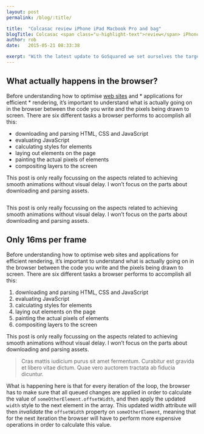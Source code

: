 ```yaml
---
layout: post
permalink: /blog/:title/

title:  "Colcasac review iPhone iPad Macbook Pro and bag"
blogTitle: Colcasac <span class="u-highlight-text">review</span> iPhone iPad Macbook Pro and bag
author: rob
date:   2015-05-21 08:33:38

exerpt: "With the latest update to GoSquared we set ourselves the target of achieving a smooth 60 frames per second for all the core UI and animation, across all devices."
---
```

## What actually happens in the browser?

Before understanding how to optimise [web sites](https://www.google.com "Google's Homepage") and * applications for efficient * rendering, it’s important to understand what is actually going on in the browser between the code you write and the pixels being drawn to screen. There are six different tasks a browser performs to accomplish all this:

- downloading and parsing HTML, CSS and JavaScript
- evaluating JavaScript
- calculating styles for elements
- laying out elements on the page
- painting the actual pixels of elements
- compositing layers to the screen

This post is only really focussing on the aspects related to achieving smooth animations without visual delay. I won’t focus on the parts about downloading and parsing assets.

<figure class="o-media o-media--large">
    <img srcset="../../assets/build/img/bitmap/robot-machine-sketchx2.jpg 2440w,
            ../../assets/build/img/bitmap/robot-machine-sketch.jpg 1220w" 
        sizes="100vw"
        src="../../assets/build/img/bitmap/robot-machine-sketch.jpg" 
        alt="">
</figure>

This post is only really focussing on the aspects related to achieving smooth animations without visual delay. I won’t focus on the parts about downloading and parsing assets.

## Only 16ms per frame

Before understanding how to optimise web sites and applications for efficient rendering, it’s important to understand what is actually going on in the browser between the code you write and the pixels being drawn to screen. There are six different tasks a browser performs to accomplish all this:

1. downloading and parsing HTML, CSS and JavaScript
2. evaluating JavaScript
3. calculating styles for elements
4. laying out elements on the page
5. painting the actual pixels of elements
6. compositing layers to the screen

This post is only really focussing on the aspects related to achieving smooth animations without visual delay. I won’t focus on the parts about downloading and parsing assets.

> Cras mattis iudicium purus sit amet fermentum. Curabitur est gravida et libero vitae dictum. Quae vero auctorem tractata ab fiducia dicuntur.

What is happening here is that for every iteration of the loop, the browser has to make sure that all queued changes are applied in order to calculate the value of `someOtherElement.offsetWidth`, and then apply the updated `width` style to the next element in the array. This updated width attribute will then *invalidate* the `offsetWidth` property on `someOtherElement`, meaning that for the next iteration the browser will have to perform more expensive operations in order to calculate this value.